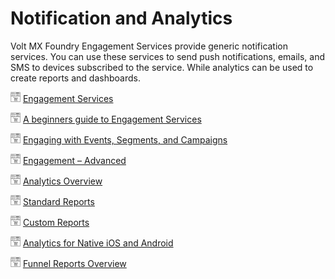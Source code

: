 
# Notification and Analytics

Volt MX Foundry Engagement Services provide generic notification services. You can use these services to send push notifications, emails, and SMS to devices subscribed to the service. While analytics can be used to create reports and dashboards.

![](Resources/Marketplace.png) [Engagement Services](../Foundry/voltmx_foundry_intro_eng/Content/homepage.md)

![](Resources/Marketplace.png) [A beginners guide to Engagement Services](../Foundry/voltmx_foundry_intro_eng/Content/homepage.md)

![](Resources/Marketplace.png) [Engaging with Events, Segments, and Campaigns](../Foundry/voltmx_foundry_eng_camp_events/Content/homepage.md)

![](Resources/Marketplace.png) [Engagement – Advanced](../Foundry/voltmx_foundry_eng_geo_monitoring/Content/homepage.md)

![](Resources/Marketplace.png) [Analytics Overview](../Foundry/voltmx_analytics_reporting/Content/Preface.md)

![](Resources/Marketplace.png) [Standard Reports](../Foundry/standard_metrics_reports_guide/Content/standard_metrics_reports_guide.md)

![](Resources/Marketplace.png) [Custom Reports](../Foundry/custom_metrics_and_reports/Content/Custom_Metrics_and_Reports_Guide.md)

![](Resources/Marketplace.png) [Analytics for Native iOS and Android](../Foundry/mf_video_tutorials/analytics_ios_android.md)

![](Resources/Marketplace.png) [Funnel Reports Overview](../Foundry/mf_video_tutorials/funnel_reports_overview.md)



